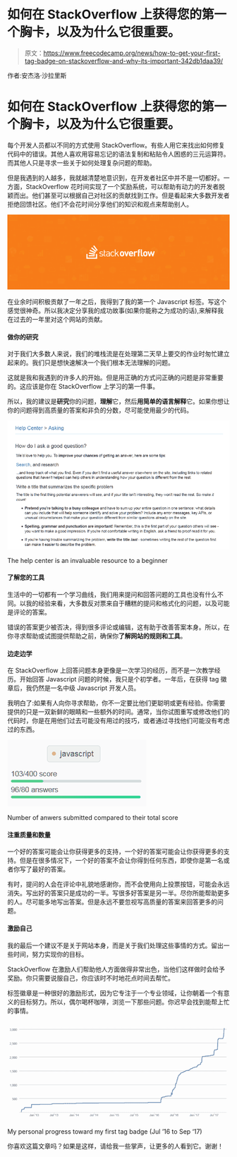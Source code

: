 # 如何在 StackOverflow 上获得您的第一个胸卡，以及为什么它很重要。

> 原文：<https://www.freecodecamp.org/news/how-to-get-your-first-tag-badge-on-stackoverflow-and-why-its-important-342db1daa39/>

作者:安杰洛·沙拉里斯

# 如何在 StackOverflow 上获得您的第一个胸卡，以及为什么它很重要。

每个开发人员都以不同的方式使用 StackOverflow。有些人用它来找出如何修复代码中的错误。其他人喜欢用容易忘记的语法复制和粘贴令人困惑的三元运算符。而其他人只是寻求一些关于如何处理复杂问题的帮助。

但是我遇到的人越多，我就越清楚地意识到，在开发者社区中并不是一切都好。一方面，StackOverflow 花时间实现了一个奖励系统，可以帮助有动力的开发者脱颖而出。他们甚至可以根据自己对社区的贡献找到工作。但是看起来大多数开发者拒绝回馈社区。他们不会花时间分享他们的知识和观点来帮助别人。

![QMbCq-8kJJY0X0ZMaAKl8qC5ZuHIirMfi9vW](img/accab05bd9db9f4ffde3e46c6253830f.png)

在业余时间积极贡献了一年之后，我得到了我的第一个 Javascript 标签。写这个感觉很神奇。所以我决定分享我的成功故事(如果你能称之为成功的话),来解释我在过去的一年里对这个网站的贡献。

#### 做你的研究

对于我们大多数人来说，我们的堆栈流是在处理第二天早上要交的作业时匆忙建立起来的。我们只是想快速解决一个我们根本无法理解的问题。

这就是我和我遇到的许多人的开始。但是用正确的方式问正确的问题是非常重要的。这应该是你在 StackOverflow 上学习的第一件事。

所以，我的建议是**研究**你的问题，**理解**它，然后**用简单的语言解释**它。如果你想让你的问题得到高质量的答案和非负的分数，尽可能使用最少的代码。

![HOiZkPNyL0keGfWyxMw2cYySNrm-TcNTsAwn](img/cdbaa368e7c3a1dc177745a157ebf749.png)

The help center is an invaluable resource to a beginner

#### 了解您的工具

生活中的一切都有一个学习曲线，我们用来提问和回答问题的工具也没有什么不同。以我的经验来看，大多数反对票来自于糟糕的提问和格式化的问题，以及可能是评论的答案。

错误的答案更少被否决，得到很多评论或编辑，这有助于改善答案本身。所以，在你寻求帮助或试图提供帮助之前，确保你**了解网站的规则和工具**。

#### 边走边学

在 StackOverflow 上回答问题本身更像是一次学习的经历，而不是一次教学经历。开始回答 Javascript 问题的时候，我只是个初学者。一年后，在获得 tag 徽章后，我仍然是一名中级 Javascript 开发人员。

我明白了:如果有人向你寻求帮助，你不一定要比他们更聪明或更有经验。你需要提供的只是一双新鲜的眼睛和一些额外的时间。通常，当你试图重写或修改他们的代码时，你是在用他们过去可能没有用过的技巧，或者通过寻找他们可能没有考虑过的东西。

![DQJ0En-8gaumCtacLMCTHpnVWUswA39TG4UL](img/2bedff0760d00fd28aa8adc7351a9704.png)

Number of anwers submitted compared to their total score

#### 注重质量和数量

一个好的答案可能会让你获得更多的支持，一个好的答案可能会让你获得更多的支持。但是在很多情况下，一个好的答案不会让你得到任何东西，即使你是第一名或者你写了最好的答案。

有时，提问的人会在评论中礼貌地感谢你，而不会使用向上投票按钮，可能会永远消失。写出好的答案只是成功的一半。写很多好答案是另一半。尽你所能帮助更多的人。尽可能多地写出答案。但是永远不要忽视写高质量的答案来回答更多的问题。

#### 激励自己

我的最后一个建议不是关于网站本身，而是关于我们处理这些事情的方式。留出一些时间，努力实现你的目标。

StackOverflow 在激励人们帮助他人方面做得非常出色，当他们这样做时会给予奖励。你只需要说服自己，你应该时不时地花点时间去帮忙。

标签徽章是一种很好的激励形式，因为它专注于一个专业领域，让你朝着一个有意义的目标努力。所以，偶尔喝杯咖啡，浏览一下那些问题。你迟早会找到能帮上忙的事情。

![p5ixbDb92-QvlcuyStbdt9q9ABCGg2EAj3mQ](img/a79718782b9a0ed17dc5dfbe004be27d.png)

My personal progress toward my first tag badge (Jul ’16 to Sep ‘17)

你喜欢这篇文章吗？如果是这样，请给我一些掌声，让更多的人看到它。谢谢！